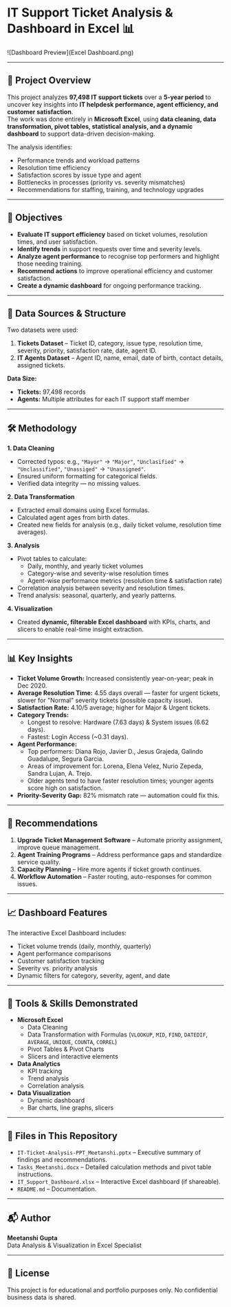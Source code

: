 # IT Support Ticket Analysis & Dashboard in Excel 📊

![Dashboard Preview](Excel Dashboard.png)

---

## 📌 Project Overview
This project analyzes **97,498 IT support tickets** over a **5-year period** to uncover key insights into **IT helpdesk performance, agent efficiency, and customer satisfaction**.  
The work was done entirely in **Microsoft Excel**, using **data cleaning, data transformation, pivot tables, statistical analysis, and a dynamic dashboard** to support data-driven decision-making.

The analysis identifies:
- Performance trends and workload patterns
- Resolution time efficiency
- Satisfaction scores by issue type and agent
- Bottlenecks in processes (priority vs. severity mismatches)
- Recommendations for staffing, training, and technology upgrades

---

## 🎯 Objectives
- **Evaluate IT support efficiency** based on ticket volumes, resolution times, and user satisfaction.
- **Identify trends** in support requests over time and severity levels.
- **Analyze agent performance** to recognise top performers and highlight those needing training.
- **Recommend actions** to improve operational efficiency and customer satisfaction.
- **Create a dynamic dashboard** for ongoing performance tracking.

---

## 📂 Data Sources & Structure
Two datasets were used:
1. **Tickets Dataset** – Ticket ID, category, issue type, resolution time, severity, priority, satisfaction rate, date, agent ID.
2. **IT Agents Dataset** – Agent ID, name, email, date of birth, contact details, assigned tickets.

**Data Size:**  
- **Tickets:** 97,498 records  
- **Agents:** Multiple attributes for each IT support staff member  

---

## 🛠 Methodology
**1. Data Cleaning**
- Corrected typos: e.g., `"Mayor"` → `"Major"`, `"Unclasified"` → `"Unclassified"`, `"Unassiged"` → `"Unassigned"`.
- Ensured uniform formatting for categorical fields.
- Verified data integrity — no missing values.

**2. Data Transformation**
- Extracted email domains using Excel formulas.
- Calculated agent ages from birth dates.
- Created new fields for analysis (e.g., daily ticket volume, resolution time averages).

**3. Analysis**
- Pivot tables to calculate:
  - Daily, monthly, and yearly ticket volumes
  - Category-wise and severity-wise resolution times
  - Agent-wise performance metrics (resolution time & satisfaction rate)
- Correlation analysis between severity and resolution times.
- Trend analysis: seasonal, quarterly, and yearly patterns.

**4. Visualization**
- Created **dynamic, filterable Excel dashboard** with KPIs, charts, and slicers to enable real-time insight extraction.

---

## 📊 Key Insights
- **Ticket Volume Growth:** Increased consistently year-on-year; peak in Dec 2020.
- **Average Resolution Time:** 4.55 days overall — faster for urgent tickets, slower for "Normal" severity tickets (possible capacity issue).
- **Satisfaction Rate:** 4.10/5 average; higher for Major & Urgent tickets.
- **Category Trends:**
  - Longest to resolve: Hardware (7.63 days) & System issues (6.62 days).
  - Fastest: Login Access (~0.31 days).
- **Agent Performance:**
  - Top performers: Diana Rojo, Javier D., Jesus Grajeda, Galindo Guadalupe, Segura Garcia.
  - Areas of improvement for: Lorena, Elena Velez, Nurio Zepeda, Sandra Lujan, A. Trejo.
  - Older agents tend to have faster resolution times; younger agents score high on satisfaction.
- **Priority-Severity Gap:** 82% mismatch rate — automation could fix this.

---

## 🚀 Recommendations
1. **Upgrade Ticket Management Software** – Automate priority assignment, improve queue management.
2. **Agent Training Programs** – Address performance gaps and standardize service quality.
3. **Capacity Planning** – Hire more agents if ticket growth continues.
4. **Workflow Automation** – Faster routing, auto-responses for common issues.

---

## 📈 Dashboard Features
The interactive Excel Dashboard includes:
- Ticket volume trends (daily, monthly, quarterly)
- Agent performance comparisons
- Customer satisfaction tracking
- Severity vs. priority analysis
- Dynamic filters for category, severity, agent, and date

---

## 📌 Tools & Skills Demonstrated
- **Microsoft Excel**
  - Data Cleaning
  - Data Transformation with Formulas (`VLOOKUP`, `MID`, `FIND`, `DATEDIF`, `AVERAGE`, `UNIQUE`, `COUNTA`, `CORREL`)
  - Pivot Tables & Pivot Charts
  - Slicers and interactive elements
- **Data Analytics**
  - KPI tracking
  - Trend analysis
  - Correlation analysis
- **Data Visualization**
  - Dynamic dashboard
  - Bar charts, line graphs, slicers

---

## 📎 Files in This Repository
- `IT-Ticket-Analysis-PPT_Meetanshi.pptx` – Executive summary of findings and recommendations.
- `Tasks_Meetanshi.docx` – Detailed calculation methods and pivot table instructions.
- `IT_Support_Dashboard.xlsx` – Interactive Excel dashboard (if shareable).
- `README.md` – Documentation.

---

## 📬 Author
**Meetanshi Gupta**  
Data Analysis & Visualization in Excel Specialist

---

## 📜 License
This project is for educational and portfolio purposes only. No confidential business data is shared.
